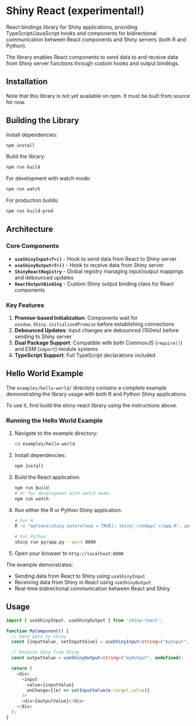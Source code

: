 Shiny React (experimental!)
===========

React bindings library for Shiny applications, providing TypeScript/JavaScript hooks and components for bidirectional communication between React components and Shiny servers (both R and Python).

The library enables React components to send data to and receive data from Shiny server functions through custom hooks and output bindings.

## Installation

Note that this library is not yet available on npm. It must be built from source for now.


## Building the Library

Install dependencies:
```bash
npm install
```

Build the library:
```bash
npm run build
```

For development with watch mode:
```bash
npm run watch
```

For production builds:
```bash
npm run build-prod
```

## Architecture

### Core Components

- **`useShinyInput<T>()`** - Hook to send data from React to Shiny server
- **`useShinyOutput<T>()`** - Hook to receive data from Shiny server
- **`ShinyReactRegistry`** - Global registry managing input/output mappings and debounced updates
- **`ReactOutputBinding`** - Custom Shiny output binding class for React components

### Key Features

1. **Promise-based Initialization**: Components wait for `window.Shiny.initializedPromise` before establishing connections
2. **Debounced Updates**: Input changes are debounced (100ms) before sending to Shiny server
3. **Dual Package Support**: Compatible with both CommonJS (`require()`) and ESM (`import`) module systems
4. **TypeScript Support**: Full TypeScript declarations included

## Hello World Example

The `examples/hello-world/` directory contains a complete example demonstrating the library usage with both R and Python Shiny applications.

To use it, first build the shiny-react library using the instructions above.

### Running the Hello World Example

1. Navigate to the example directory:
   ```bash
   cd examples/hello-world
   ```

2. Install dependencies:
   ```bash
   npm install
   ```

3. Build the React application:
   ```bash
   npm run build
   # Or for development with watch mode:
   npm run watch
   ```

4. Run either the R or Python Shiny application:
   ```bash
   # For R
   R -e "options(shiny.autoreload = TRUE); shiny::runApp('r/app.R', port=8000)"

   # For Python
   shiny run py/app.py --port 8000
   ```

5. Open your browser to `http://localhost:8000`

The example demonstrates:
- Sending data from React to Shiny using `useShinyInput`
- Receiving data from Shiny in React using `useShinyOutput`
- Real-time bidirectional communication between React and Shiny

## Usage

```typescript
import { useShinyInput, useShinyOutput } from 'shiny-react';

function MyComponent() {
  // Send data to Shiny
  const [inputValue, setInputValue] = useShinyInput<string>("myInput", "default");

  // Receive data from Shiny
  const outputValue = useShinyOutput<string>("myOutput", undefined);

  return (
    <div>
      <input
        value={inputValue}
        onChange={(e) => setInputValue(e.target.value)}
      />
      <div>{outputValue}</div>
    </div>
  );
}
```
